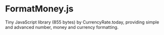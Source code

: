 # FormatMoney.js
Tiny JavaScript library (855 bytes) by CurrencyRate.today, providing simple and advanced number, money and currency formatting.